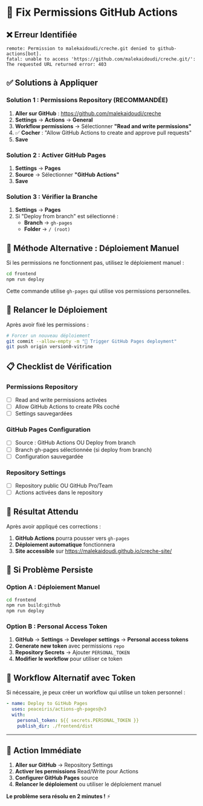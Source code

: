 # 🔧 Fix Permissions GitHub Actions

## ❌ **Erreur Identifiée**
```
remote: Permission to malekaidoudi/creche.git denied to github-actions[bot].
fatal: unable to access 'https://github.com/malekaidoudi/creche.git/': The requested URL returned error: 403
```

## ✅ **Solutions à Appliquer**

### **Solution 1 : Permissions Repository (RECOMMANDÉE)**

1. **Aller sur GitHub** : https://github.com/malekaidoudi/creche
2. **Settings** → **Actions** → **General**
3. **Workflow permissions** → Sélectionner **"Read and write permissions"**
4. ✅ **Cocher** : "Allow GitHub Actions to create and approve pull requests"
5. **Save**

### **Solution 2 : Activer GitHub Pages**

1. **Settings** → **Pages**
2. **Source** → Sélectionner **"GitHub Actions"**
3. **Save**

### **Solution 3 : Vérifier la Branche**

1. **Settings** → **Pages**
2. Si "Deploy from branch" est sélectionné :
   - **Branch** → `gh-pages` 
   - **Folder** → `/ (root)`

## 🚀 **Méthode Alternative : Déploiement Manuel**

Si les permissions ne fonctionnent pas, utilisez le déploiement manuel :

```bash
cd frontend
npm run deploy
```

Cette commande utilise `gh-pages` qui utilise vos permissions personnelles.

## 🔄 **Relancer le Déploiement**

Après avoir fixé les permissions :

```bash
# Forcer un nouveau déploiement
git commit --allow-empty -m "🚀 Trigger GitHub Pages deployment"
git push origin version0-vitrine
```

## 📋 **Checklist de Vérification**

### **Permissions Repository**
- [ ] Read and write permissions activées
- [ ] Allow GitHub Actions to create PRs coché
- [ ] Settings sauvegardées

### **GitHub Pages Configuration**
- [ ] Source : GitHub Actions OU Deploy from branch
- [ ] Branch gh-pages sélectionnée (si deploy from branch)
- [ ] Configuration sauvegardée

### **Repository Settings**
- [ ] Repository public OU GitHub Pro/Team
- [ ] Actions activées dans le repository

## 🎯 **Résultat Attendu**

Après avoir appliqué ces corrections :
1. **GitHub Actions** pourra pousser vers `gh-pages`
2. **Déploiement automatique** fonctionnera
3. **Site accessible** sur https://malekaidoudi.github.io/creche-site/

## 🚨 **Si Problème Persiste**

### **Option A : Déploiement Manuel**
```bash
cd frontend
npm run build:github
npm run deploy
```

### **Option B : Personal Access Token**
1. **GitHub** → **Settings** → **Developer settings** → **Personal access tokens**
2. **Generate new token** avec permissions `repo`
3. **Repository Secrets** → Ajouter `PERSONAL_TOKEN`
4. **Modifier le workflow** pour utiliser ce token

## 🔧 **Workflow Alternatif avec Token**

Si nécessaire, je peux créer un workflow qui utilise un token personnel :

```yaml
- name: Deploy to GitHub Pages
  uses: peaceiris/actions-gh-pages@v3
  with:
    personal_token: ${{ secrets.PERSONAL_TOKEN }}
    publish_dir: ./frontend/dist
```

---

## 🎯 **Action Immédiate**

1. **Aller sur GitHub** → Repository Settings
2. **Activer les permissions** Read/Write pour Actions
3. **Configurer GitHub Pages** source
4. **Relancer le déploiement** ou utiliser le déploiement manuel

**Le problème sera résolu en 2 minutes !** ⚡

